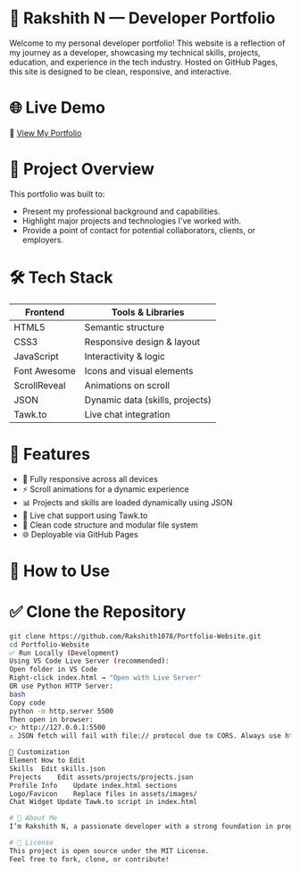 # 💼 Rakshith N — Developer Portfolio

Welcome to my personal developer portfolio! This website is a reflection of my journey as a developer, showcasing my technical skills, projects, education, and experience in the tech industry.
Hosted on GitHub Pages, this site is designed to be clean, responsive, and interactive.

# 🌐 Live Demo
🔗 [View My Portfolio](https://rakshith1078.github.io/Portfolio-Website/)

# 📁 Project Overview
This portfolio was built to:
- Present my professional background and capabilities.
- Highlight major projects and technologies I've worked with.
- Provide a point of contact for potential collaborators, clients, or employers.

# 🛠 Tech Stack
| Frontend     | Tools & Libraries           |
|--------------|-----------------------------|
| HTML5        | Semantic structure          |
| CSS3         | Responsive design & layout  |
| JavaScript   | Interactivity & logic       |
| Font Awesome | Icons and visual elements   |
| ScrollReveal | Animations on scroll        |
| JSON         | Dynamic data (skills, projects) |
| Tawk.to      | Live chat integration       |

# 🚀 Features
- 📱 Fully responsive across all devices
- ⚡ Scroll animations for a dynamic experience
- 📊 Projects and skills are loaded dynamically using JSON
- 💬 Live chat support using Tawk.to
- 🧾 Clean code structure and modular file system
- 🌐 Deployable via GitHub Pages

# 🧩 How to Use
# ✅ Clone the Repository
```bash
git clone https://github.com/Rakshith1078/Portfolio-Website.git
cd Portfolio-Website
✅ Run Locally (Development)
Using VS Code Live Server (recommended):
Open folder in VS Code
Right-click index.html → "Open with Live Server"
OR use Python HTTP Server:
bash
Copy code
python -m http.server 5500
Then open in browser:
👉 http://127.0.0.1:5500
⚠ JSON fetch will fail with file:// protocol due to CORS. Always use http://localhost or Live Server.

🔧 Customization
Element	How to Edit
Skills	Edit skills.json
Projects	Edit assets/projects/projects.json
Profile Info	Update index.html sections
Logo/Favicon	Replace files in assets/images/
Chat Widget	Update Tawk.to script in index.html

# 👤 About Me
I’m Rakshith N, a passionate developer with a strong foundation in programming, web development, and data analytics. I thrive on building practical applications and continuously learning modern tech.

# 📝 License
This project is open source under the MIT License.
Feel free to fork, clone, or contribute!

